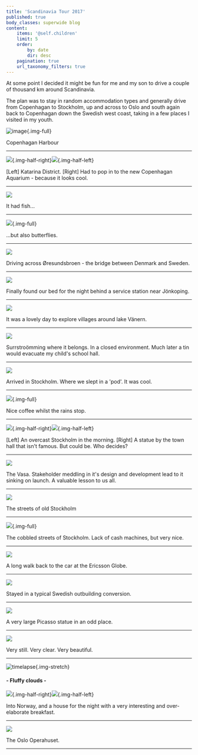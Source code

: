 ```yaml
---
title: 'Scandinavia Tour 2017'
published: true
body_classes: superwide blog
content:
    items: '@self.children'
    limit: 5
    order:
        by: date
        dir: desc
    pagination: true
    url_taxonomy_filters: true
---
```


<p class="max-width">At some point I decided it might be fun for me and my son to drive a couple of thousand km around Scandinavia.</p>

<p class="max-width">The plan was to stay in random accommodation types and generally drive from Copenhagan to Stockholm, up and across to Oslo and south again back to Copenhagan down the Swedish west coast, taking in a few places I visited in my youth.</p>


![image](st1.jpg){.img-full}
<p class="caption">Copenhagan Harbour</p>
<hr/>

![](st3.jpg){.img-half-right}![](st2.jpg){.img-half-left}
<p class="caption">[Left] Katarina District.   [Right] Had to pop in to the new Copenhagan Aquarium -  because it looks cool.</p>
<hr/>

![](st5.jpg)
<p class="caption">It had fish...</p>
<hr/>


![](st4.jpg){.img-full}
<p class="caption">...but also butterflies.</p>
<hr/>


![](st6.jpg)
<p class="caption">Driving across Øresundsbroen - the bridge between Denmark and Sweden.</p>
<hr/>


![](st7.jpg)
<p class="caption">Finally found our bed for the night behind a service station near Jönkoping.</p>
<hr/>


![](st8.jpg)
<p class="caption">It was a lovely day to explore villages around lake Vänern.</p>
<hr/>


![](st9.jpg)
<p class="caption">Surrstroömming where it belongs.  In a closed environment. Much later a tin would evacuate my child's school hall.</p>
<hr/>


![](st10.jpg)
<p class="caption">Arrived in Stockholm.  Where we slept in a 'pod'.  It was cool.</p>
<hr/>


![](st11.jpg){.img-full}
<p class="caption">Nice coffee whilst the rains stop.</p>
<hr/>


![](st13.jpg){.img-half-right}![](st12.jpg){.img-half-left}
<p class="caption">[Left] An overcast Stockholm in the morning. [Right] A statue by the town hall that isn't famous.  But could be.  Who decides? </p>
<hr/>



![](st14.jpg)
<p class="caption">The Vasa.  Stakeholder meddling in it's design and development lead to it sinking on launch.  A valuable lesson to us all.</p>
<hr/>


![](st15.jpg)
<p class="caption">The streets of old Stockholm</p>
<hr/>


![](st16.jpg){.img-full}
<p class="caption">The cobbled streets of Stockholm.  Lack of cash machines, but very nice.</p>
<hr/>

![](st17.jpg)
<p class="caption">A long walk back to the car at the Ericsson Globe.</p>
<hr/>

![](st18.jpg)
<p class="caption">Stayed in a typical Swedish outbuilding conversion.</p>
<hr/>

![](st19.jpg)
<p class="caption">A very large Picasso statue in an odd place.</p>
<hr/>

![](st20.jpg)
<p class="caption">Very still. Very clear.  Very beautiful.</p>
<hr/>


![timelapse](lake.gif){.img-stretch}
#### - Fluffy clouds -

![](st22.jpg){.img-half-right}![](st21.jpg){.img-half-left}
<p class="caption">Into Norway, and a house for the night with a very interesting and over-elaborate breakfast.</p>
<hr/>

![](st23.jpg)
<p class="caption">The Oslo Operahuset.</p>
<hr/>

